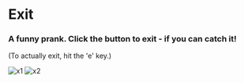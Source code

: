 # Exit
### A funny prank. Click the button to exit - if you can catch it!
(To actually exit, hit the 'e' key.)

![x1](https://i.imgur.com/k15NoFw.png)
![x2](https://i.imgur.com/kSVsBSI.png)
